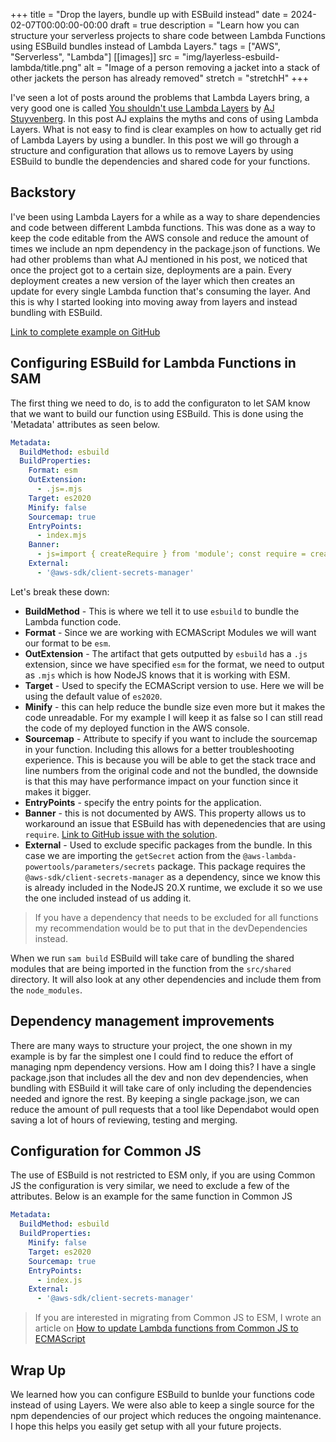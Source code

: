 +++
title = "Drop the layers, bundle up with ESBuild instead"
date = 2024-02-07T00:00:00-00:00
draft = true
description = "Learn how you can structure your serverless projects to share code between Lambda Functions using ESBuild bundles instead of Lambda Layers."
tags = ["AWS", "Serverless", "Lambda"]
[[images]]
  src = "img/layerless-esbuild-lambda/title.png"
  alt = "Image of a person removing a jacket into a stack of other jackets the person has already removed"
  stretch = "stretchH"
+++

I've seen a lot of posts around the problems that Lambda Layers bring, a very good one is called [You shouldn't use Lambda Layers](https://aaronstuyvenberg.com/posts/why-you-should-not-use-lambda-layers) by [AJ Stuyvenberg](https://twitter.com/astuyve). In this post AJ explains the myths and cons of using Lambda Layers. What is not easy to find is clear examples on how to actually get rid of Lambda Layers by using a bundler. In this post we will go through a structure and configuration that allows us to remove Layers by using ESBuild to bundle the dependencies and shared code for your functions.

## Backstory
I've been using Lambda Layers for a while as a way to share dependencies and code between different Lambda functions. This was done as a way to keep the code editable from the AWS console and reduce the amount of times we include an npm dependency in the package.json of functions. We had other problems than what AJ mentioned in his post, we noticed that once the project got to a certain size, deployments are a pain. Every deployment creates a new version of the layer which then creates an update for every single Lambda function that's consuming the layer. And this is why I started looking into moving away from layers and instead bundling with ESBuild.

[Link to complete example on GitHub](https://github.com/andmoredev/layerless-esbuild-lambda)

## Configuring ESBuild for Lambda Functions in SAM
The first thing we need to do, is to add the configuraton to let SAM know that we want to build our function using ESBuild. This is done using the 'Metadata' attributes as seen below.
```yaml
Metadata:
  BuildMethod: esbuild
  BuildProperties:
    Format: esm
    OutExtension:
      - .js=.mjs
    Target: es2020
    Minify: false
    Sourcemap: true
    EntryPoints:
      - index.mjs
    Banner:
      - js=import { createRequire } from 'module'; const require = createRequire(import.meta.url);
    External:
      - '@aws-sdk/client-secrets-manager'
```

Let's break these down:
* **BuildMethod** - This is where we tell it to use `esbuild` to bundle the Lambda function code.
* **Format** - Since we are working with ECMAScript Modules we will want our format to be `esm`.
* **OutExtension** - The artifact that gets outputted by `esbuild` has a `.js` extension, since we have specified `esm` for the format, we need to output as `.mjs` which is how NodeJS knows that it is working with ESM.
* **Target** - Used to specify the ECMAScript version to use. Here we will be using the default value of `es2020`.
* **Minify** - this can help reduce the bundle size even more but it makes the code unreadable. For my example I will keep it as false so I can still read the code of my deployed function in the AWS console.
* **Sourcemap** - Attribute to specify if you want to include the sourcemap in your function. Including this allows for a better troubleshooting experience. This is because you will be able to get the stack trace and line numbers from the original code and not the bundled, the downside is that this may have performance impact on your function since it makes it bigger.
* **EntryPoints** - specify the entry points for the application.
* **Banner** - this is not documented by AWS. This property allows us to workaround an issue that ESBuild has with depenedencies that are using `require`. [Link to GitHub issue with the solution](https://github.com/aws/aws-sam-cli/issues/4827#issuecomment-1574080427).
* **External** - Used to exclude specific packages from the bundle. In this case we are importing the `getSecret` action from the `@aws-lambda-powertools/parameters/secrets` package. This package requires the `@aws-sdk/client-secrets-manager` as a dependency, since we know this is already included in the NodeJS 20.X runtime, we exclude it so we use the one included instead of us adding it.

> If you have a dependency that needs to be excluded for all functions my recommendation would be to put that in the devDependencies instead.

When we run `sam build` ESBuild will take care of bundling the shared modules that are being imported in the function from the `src/shared` directory. It will also look at any other dependencies and include them from the `node_modules`.

## Dependency management improvements
There are many ways to structure your project, the one shown in my example is by far the simplest one I could find to reduce the effort of managing npm dependency versions.
How am I doing this? I have a single package.json that includes all the dev and non dev dependencies, when bundling with ESBuild it will take care of only including the dependencies needed and ignore the rest. By keeping a single package.json, we can reduce the amount of pull requests that a tool like Dependabot would open saving a lot of hours of reviewing, testing and merging.

## Configuration for Common JS
The use of ESBuild is not restricted to ESM only, if you are using Common JS the configuration is very similar, we need to exclude a few of the attributes. Below is an example for the same function in Common JS

```yaml
Metadata:
  BuildMethod: esbuild
  BuildProperties:
    Minify: false
    Target: es2020
    Sourcemap: true
    EntryPoints:
      - index.js
    External:
      - '@aws-sdk/client-secrets-manager'
```

> If you are interested in migrating from Common JS to ESM, I wrote an article on [How to update Lambda functions from Common JS to ECMAScript](https://www.andmore.dev/blog/update-commonjs-to-esm/)

## Wrap Up
We learned how you can configure ESBuild to bunlde your functions code instead of using Layers. We were also able to keep a single source for the npm dependencies of our project which reduces the ongoing maintenance. I hope this helps you easily get setup with all your future projects.